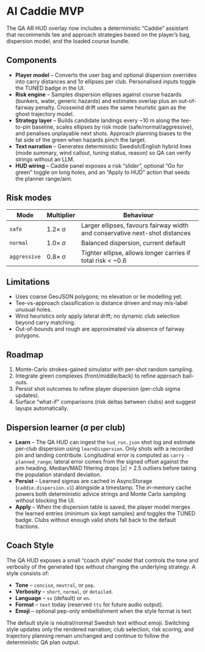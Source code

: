 # AI Caddie MVP

The QA AR HUD overlay now includes a deterministic “Caddie” assistant that recommends tee and approach strategies based on the player’s bag, dispersion model, and the loaded course bundle.

## Components

- **Player model** – Converts the user bag and optional dispersion overrides into carry distances and 1σ ellipses per club. Personalised inputs toggle the TUNED badge in the UI.
- **Risk engine** – Samples dispersion ellipses against course hazards (bunkers, water, generic hazards) and estimates overlap plus an out-of-fairway penalty. Crosswind drift uses the same heuristic gain as the ghost trajectory model.
- **Strategy layer** – Builds candidate landings every ~10 m along the tee-to-pin baseline, scales ellipses by risk mode (safe/normal/aggressive), and penalises unplayable next shots. Approach planning biases to the fat side of the green when hazards pinch the target.
- **Text narration** – Generates deterministic Swedish/English hybrid lines (mode summary, wind callout, tuning status, reason) so QA can verify strings without an LLM.
- **HUD wiring** – Caddie panel exposes a risk “slider”, optional “Go for green” toggle on long holes, and an “Apply to HUD” action that seeds the planner range/aim.

## Risk modes

| Mode       | Multiplier | Behaviour |
|------------|------------|-----------|
| `safe`     | 1.2× σ     | Larger ellipses, favours fairway width and conservative next-shot distances |
| `normal`   | 1.0× σ     | Balanced dispersion, current default |
| `aggressive` | 0.8× σ   | Tighter ellipse, allows longer carries if total risk < ~0.6 |

## Limitations

- Uses coarse GeoJSON polygons; no elevation or lie modelling yet.
- Tee-vs-approach classification is distance driven and may mis-label unusual holes.
- Wind heuristics only apply lateral drift; no dynamic club selection beyond carry matching.
- Out-of-bounds and rough are approximated via absence of fairway polygons.

## Roadmap

1. Monte-Carlo strokes-gained simulator with per-shot random sampling.
2. Integrate green complexes (front/middle/back) to refine approach bail-outs.
3. Persist shot outcomes to refine player dispersion (per-club sigma updates).
4. Surface “what-if” comparisons (risk deltas between clubs) and suggest layups automatically.

## Dispersion learner (σ per club)

- **Learn** – The QA HUD can ingest the `hud_run.json` shot log and estimate per-club dispersion using `learnDispersion`. Only shots with a recorded pin and landing contribute. Longitudinal error is computed as `carry - planned_range`; lateral error comes from the signed offset against the aim heading. Median/MAD filtering drops |z| > 2.5 outliers before taking the population standard deviation.
- **Persist** – Learned sigmas are cached in AsyncStorage (`caddie.dispersion.v1`) alongside a timestamp. The in-memory cache powers both deterministic advice strings and Monte Carlo sampling without blocking the UI.
- **Apply** – When the dispersion table is saved, the player model merges the learned entries (minimum six kept samples) and toggles the TUNED badge. Clubs without enough valid shots fall back to the default fractions.

## Coach Style

The QA HUD exposes a small “coach style” model that controls the tone and verbosity of the generated tips without changing the underlying strategy. A style consists of:

- **Tone** – `concise`, `neutral`, or `pep`.
- **Verbosity** – `short`, `normal`, or `detailed`.
- **Language** – `sv` (default) or `en`.
- **Format** – `text` today (reserved `tts` for future audio output).
- **Emoji** – optional pep-only embellishment when the style format is text.

The default style is neutral/normal Swedish text without emoji. Switching style updates only the rendered narration; club selection, risk scoring, and trajectory planning remain unchanged and continue to follow the deterministic QA plan output.
